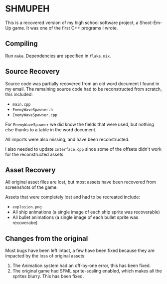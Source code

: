 # SHMUPEH

This is a recovered version of my high school software project, a Shoot-Em-Up game. It was one of the first
C++ programs I wrote.

## Compiling

Run `make`. Dependencies are specified in `flake.nix`.

## Source Recovery

Source code was partially recovered from an old word document I found in my email. The remaining source code
had to be reconstructed from scratch, this included:

- `main.cpp`
- `EnemyWaveSpawner.h`
- `EnemyWaveSpawner.cpp`

For `EnemyWaveSpawner` we did know the fields that were used, but nothing else thanks to a table in the word document.

All imports were also missing, and have been reconstructed.

I also needed to update `Interface.cpp` since some of the offsets didn't work for the reconstructed assets

## Asset Recovery

All original asset files are lost, but most assets have been recovered from screenshots of the game. 

Assets that were completely lost and had to be recreated include:

- `explosion.png`
- All ship animations (a single image of each ship sprite was recoverable)
- All bullet animations (a single image of each bullet sprite was recoverabe)

## Changes from the original

Most bugs have been left intact, a few have been fixed because they are impacted by the loss of original assets:

1. The Animation system had an off-by-one error, this has been fixed.
2. The original game had SFML sprite-scaling enabled, which makes all the sprites blurry. This has been fixed.

